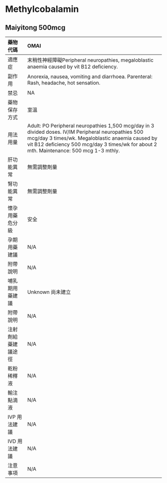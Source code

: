 # Methylcobalamin

## Maiyitong 500mcg

| 藥物代碼 | OMAI |
| :--- | :--- |
| 適應症 | 末稍性神經障礙Peripheral neuropathies, megaloblastic anaemia caused by vit B12 deficiency. |
| 副作用 | Anorexia, nausea, vomiting and diarrhoea. Parenteral: Rash, headache, hot sensation. |
| 禁忌 | NA |
| 藥物保存方式 | 室溫 |
| 用法用量 | Adult: PO Peripheral neuropathies 1,500 mcg/day in 3 divided doses. IV/IM Peripheral neuropathies 500 mcg/day 3 times/wk. Megaloblastic anaemia caused by vit B12 deficiency 500 mcg/day 3 times/wk for about 2 mth. Maintenance: 500 mcg 1-3 mthly. |
| 肝功能異常 | 無需調整劑量 |
| 腎功能異常 | 無需調整劑量 |
| 懷孕用藥危分級 | 安全 |
| 孕期用藥建議 | N/A |
| 附帶說明 | N/A |
| 哺乳期用藥建議 | Unknown 尚未建立 |
| 附帶說明 | N/A |
| 注射劑給藥建議途徑 | N/A |
| 乾粉稀釋液 | N/A |
| 輸注點滴液 | N/A |
| IVP 用法建議 | N/A |
| IVD 用法建議 | N/A |
| 注意事項 | N/A |

